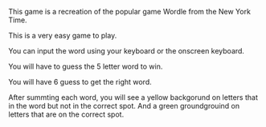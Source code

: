 This game is a recreation of the popular game Wordle from the New York Time.

This is a very easy game to play.

You can input the word using your keyboard or the onscreen keyboard.

You will have to guess the 5 letter word to win.

You will have 6 guess to get the right word.

After summting each word, you will see a yellow backgorund on letters that in the word but not in the correct spot. And a green groundgrouind on letters that are on the correct spot.
